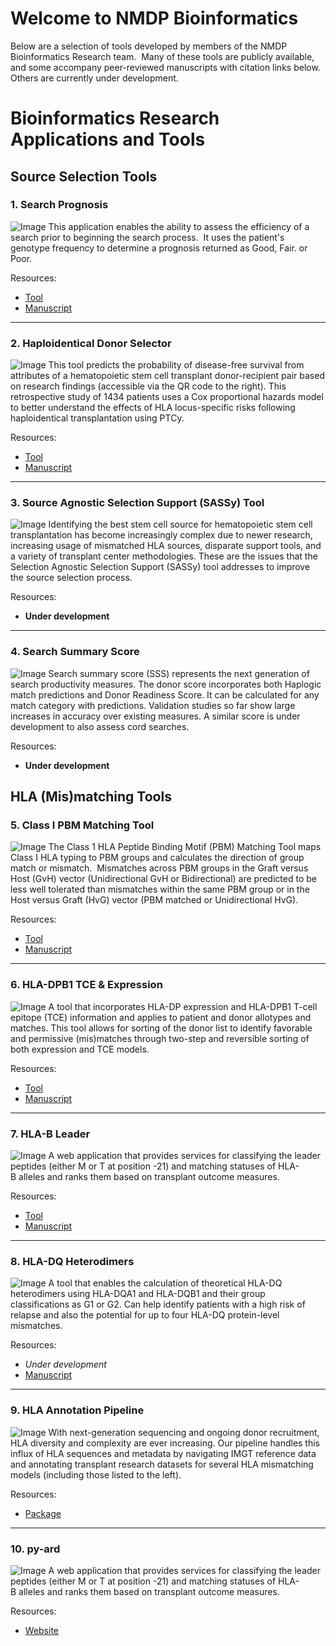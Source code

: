 # Welcome to NMDP Bioinformatics

Below are a selection of tools developed by members of the NMDP Bioinformatics Research team.  Many of these tools are publicly available, and some accompany peer-reviewed manuscripts with citation links below.  Others are currently under development.

# Bioinformatics Research Applications and Tools

## Source Selection Tools

### 1. Search Prognosis
![Image](assets/screenshots/Search-prognosis.png)
This application enables the ability to assess the efficiency of a search prior to beginning the search process.  It uses the patient's genotype frequency to determine a prognosis returned as Good, Fair. or Poor. 

Resources:
- [Tool](http://search-prognosis.b12x.org/)
- [Manuscript](https://pubmed.ncbi.nlm.nih.gov/27272451)

---

### 2. Haploidentical Donor Selector
![Image](assets/screenshots/haploidentical-donor-selector.png)
This tool predicts the probability of disease-free survival from attributes of a hematopoietic stem cell transplant donor-recipient pair based on research findings (accessible via the QR code to the right).  This retrospective study of 1434 patients uses a Cox proportional hazards model to better understand the effects of HLA locus-specific risks following haploidentical transplantation using PTCy.


Resources:
- [Tool](http://haplodonorselector.b12x.org/v1.0/)
- [Manuscript](https://pubmed.ncbi.nlm.nih.gov/34724567)

---

### 3. Source Agnostic Selection Support (SASSy) Tool
![Image](assets/screenshots/sassy.png)
Identifying the best stem cell source for hematopoietic stem cell transplantation has become increasingly complex due to newer research, increasing usage of mismatched HLA sources, disparate support tools, and a variety of transplant center methodologies. These are the issues that the Selection Agnostic Selection Support (SASSy) tool addresses to improve the source selection process.


Resources:
- **Under development**


---

### 4. Search Summary Score
![Image](assets/screenshots/search-summary-score.png)
Search summary score (SSS) represents the next generation of search productivity measures.  The donor score incorporates both Haplogic match predictions and Donor Readiness Score.  It can be calculated for any match category with predictions.  Validation studies so far show large increases in accuracy over existing measures.  A similar score is under development to also assess cord searches.



Resources:
- **Under development**

## HLA (Mis)matching Tools

### 5. Class I PBM Matching Tool
![Image](assets/screenshots/pbm-matching.png)
The Class 1 HLA Peptide Binding Motif (PBM) Matching Tool maps Class I HLA typing to PBM groups and calculates the direction of group match or mismatch.  Mismatches across PBM groups in the Graft versus Host (GvH) vector (Unidirectional GvH or Bidirectional) are predicted to be less well tolerated than mismatches within the same PBM group or in the Host versus Graft (HvG) vector (PBM matched or Unidirectional HvG).



Resources:
- [Tool](http://pbm-matching-tool.b12x.org/)
- [Manuscript](https://ascopubsl.org/doi/full/10.1200/JCO.22.01229)

---

### 6. HLA-DPB1 TCE & Expression
![Image](assets/screenshots/expat.png)
A tool that incorporates HLA-DP expression and HLA-DPB1 T-cell epitope (TCE) information and applies to patient and donor allotypes and matches. This tool allows for sorting of the donor list to identify favorable and permissive (mis)matches through two-step and reversible sorting of both expression and TCE models.


Resources:
- [Tool](https://dpb1-tce-expression.nmdp.org/)
- [Manuscript](https://pubmed.ncbi.nlm.nih.gov/37126658)

---

### 7. HLA-B Leader
![Image](assets/screenshots/bleat.png)
A web application that provides services for classifying the leader peptides (either M or T at position -21) and matching statuses of HLA-B alleles and ranks them based on transplant outcome measures.


Resources:
- [Tool](https://bleader.nmdp.org)
- [Manuscript](https://www.thelancet.com/journals/lanhae/article/PIIS2352-3026(19)30208-X/fulltext)

---

### 8. HLA-DQ Heterodimers
![Image](assets/screenshots/dq-heterodimers.png)
A tool that enables the calculation of theoretical HLA-DQ heterodimers using HLA-DQA1 and HLA-DQB1 and their group classifications as G1 or G2. Can help identify patients with a high risk of relapse and also the potential for up to four HLA-DQ protein-level mismatches.



Resources:
- *Under development*
- [Manuscript](https://pubmed.ncbi.nlm.nih.gov/35271697/)

---

### 9. HLA Annotation Pipeline
![Image](assets/screenshots/hlann.png)
With next-generation sequencing and ongoing donor recruitment, HLA diversity and complexity are ever increasing. Our pipeline handles this influx of HLA sequences and metadata by navigating IMGT reference data and annotating transplant research datasets for several HLA mismatching models (including those listed to the left).


Resources:
- [Package](https://pypi.org/project/hlann/)

---

### 10. py-ard
![Image](assets/screenshots/py-ard.png)
A web application that provides services for classifying the leader peptides (either M or T at position -21) and matching statuses of HLA-B alleles and ranks them based on transplant outcome measures.

Resources:
- [Website](https://py-ard.org)
